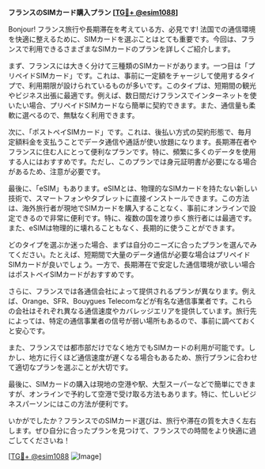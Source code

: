 **フランスのSIMカード購入プラン [[TG💪+ @esim1088](https://t.me/s/esim1088)]**

Bonjour! フランス旅行や長期滞在を考えている方、必見です! 法国での通信環境を快適に整えるために、SIMカードを選ぶことはとても重要です。今回は、フランスで利用できるさまざまなSIMカードのプランを詳しくご紹介します。

まず、フランスには大きく分けて三種類のSIMカードがあります。一つ目は「プリペイドSIMカード」です。これは、事前に一定額をチャージして使用するタイプで、利用期限が設けられているものが多いです。このタイプは、短期間の観光やビジネス出張に最適です。例えば、数日間だけフランスでインターネットを使いたい場合、プリペイドSIMカードなら簡単に契約できます。また、通信量も柔軟に選べるので、無駄なく利用できます。

次に、「ポストペイSIMカード」です。これは、後払い方式の契約形態で、毎月定額料金を支払うことでデータ通信や通話が使い放題になります。長期滞在者やフランスに住む人にとって便利なプランです。特に、頻繁に多くのデータを使用する人にはおすすめです。ただし、このプランでは身元証明書が必要になる場合があるため、注意が必要です。

最後に、「eSIM」もあります。eSIMとは、物理的なSIMカードを持たない新しい技術で、スマートフォンやタブレットに直接インストールできます。この方法は、海外旅行者が現地でSIMカードを購入することなく、事前にオンラインで設定できるので非常に便利です。特に、複数の国を渡り歩く旅行者には最適です。また、eSIMは物理的に壊れることもなく、長期的に使うことができます。

どのタイプを選ぶか迷った場合、まずは自分のニーズに合ったプランを選んでみてください。たとえば、短期間で大量のデータ通信が必要な場合はプリペイドSIMカードが良いでしょう。一方で、長期滞在で安定した通信環境が欲しい場合はポストペイSIMカードがおすすめです。

さらに、フランスでは各通信会社によって提供されるプランが異なります。例えば、Orange、SFR、Bouygues Telecomなどが有名な通信事業者です。これらの会社はそれぞれ異なる通信速度やカバレッジエリアを提供しています。旅行先によっては、特定の通信事業者の信号が弱い場所もあるので、事前に調べておくと安心です。

また、フランスでは都市部だけでなく地方でもSIMカードの利用が可能です。しかし、地方に行くほど通信速度が遅くなる場合もあるため、旅行プランに合わせて適切なプランを選ぶことが大切です。

最後に、SIMカードの購入は現地の空港や駅、大型スーパーなどで簡単にできますが、オンラインで予約して空港で受け取る方法もあります。特に、忙しいビジネスパーソンにはこの方法が便利です。

いかがでしたか？フランスでのSIMカード選びは、旅行や滞在の質を大きく左右します。ぜひ自分に合ったプランを見つけて、フランスでの時間をより快適に過ごしてくださいね！

[[TG💪+ @esim1088](https://t.me/s/esim1088) ![Image](https://i.postimg.cc/Y0z9fWf4/image.png)]